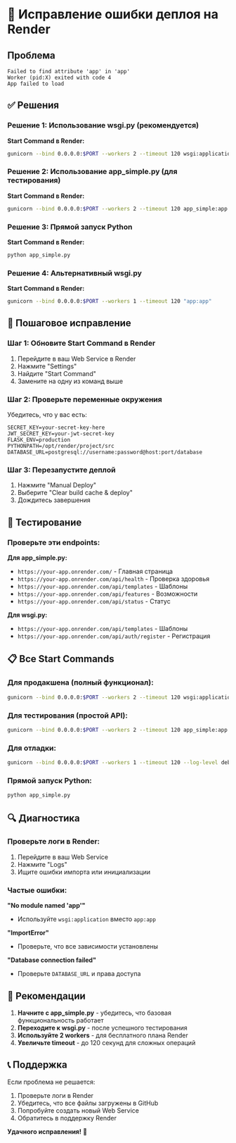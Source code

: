 # 🚨 Исправление ошибки деплоя на Render

## Проблема
```
Failed to find attribute 'app' in 'app'
Worker (pid:X) exited with code 4
App failed to load
```

## ✅ Решения

### Решение 1: Использование wsgi.py (рекомендуется)

**Start Command в Render:**
```bash
gunicorn --bind 0.0.0.0:$PORT --workers 2 --timeout 120 wsgi:application
```

### Решение 2: Использование app_simple.py (для тестирования)

**Start Command в Render:**
```bash
gunicorn --bind 0.0.0.0:$PORT --workers 2 --timeout 120 app_simple:app
```

### Решение 3: Прямой запуск Python

**Start Command в Render:**
```bash
python app_simple.py
```

### Решение 4: Альтернативный wsgi.py

**Start Command в Render:**
```bash
gunicorn --bind 0.0.0.0:$PORT --workers 1 --timeout 120 "app:app"
```

## 🔧 Пошаговое исправление

### Шаг 1: Обновите Start Command в Render

1. Перейдите в ваш Web Service в Render
2. Нажмите "Settings"
3. Найдите "Start Command"
4. Замените на одну из команд выше

### Шаг 2: Проверьте переменные окружения

Убедитесь, что у вас есть:
```env
SECRET_KEY=your-secret-key-here
JWT_SECRET_KEY=your-jwt-secret-key
FLASK_ENV=production
PYTHONPATH=/opt/render/project/src
DATABASE_URL=postgresql://username:password@host:port/database
```

### Шаг 3: Перезапустите деплой

1. Нажмите "Manual Deploy"
2. Выберите "Clear build cache & deploy"
3. Дождитесь завершения

## 🧪 Тестирование

### Проверьте эти endpoints:

**Для app_simple.py:**
- `https://your-app.onrender.com/` - Главная страница
- `https://your-app.onrender.com/api/health` - Проверка здоровья
- `https://your-app.onrender.com/api/templates` - Шаблоны
- `https://your-app.onrender.com/api/features` - Возможности
- `https://your-app.onrender.com/api/status` - Статус

**Для wsgi.py:**
- `https://your-app.onrender.com/api/templates` - Шаблоны
- `https://your-app.onrender.com/api/auth/register` - Регистрация

## 📋 Все Start Commands

### Для продакшена (полный функционал):
```bash
gunicorn --bind 0.0.0.0:$PORT --workers 2 --timeout 120 wsgi:application
```

### Для тестирования (простой API):
```bash
gunicorn --bind 0.0.0.0:$PORT --workers 2 --timeout 120 app_simple:app
```

### Для отладки:
```bash
gunicorn --bind 0.0.0.0:$PORT --workers 1 --timeout 120 --log-level debug wsgi:application
```

### Прямой запуск Python:
```bash
python app_simple.py
```

## 🔍 Диагностика

### Проверьте логи в Render:
1. Перейдите в ваш Web Service
2. Нажмите "Logs"
3. Ищите ошибки импорта или инициализации

### Частые ошибки:

**"No module named 'app'"**
- Используйте `wsgi:application` вместо `app:app`

**"ImportError"**
- Проверьте, что все зависимости установлены

**"Database connection failed"**
- Проверьте `DATABASE_URL` и права доступа

## 🎯 Рекомендации

1. **Начните с app_simple.py** - убедитесь, что базовая функциональность работает
2. **Переходите к wsgi.py** - после успешного тестирования
3. **Используйте 2 workers** - для бесплатного плана Render
4. **Увеличьте timeout** - до 120 секунд для сложных операций

## 📞 Поддержка

Если проблема не решается:
1. Проверьте логи в Render
2. Убедитесь, что все файлы загружены в GitHub
3. Попробуйте создать новый Web Service
4. Обратитесь в поддержку Render

**Удачного исправления!** 🚀 